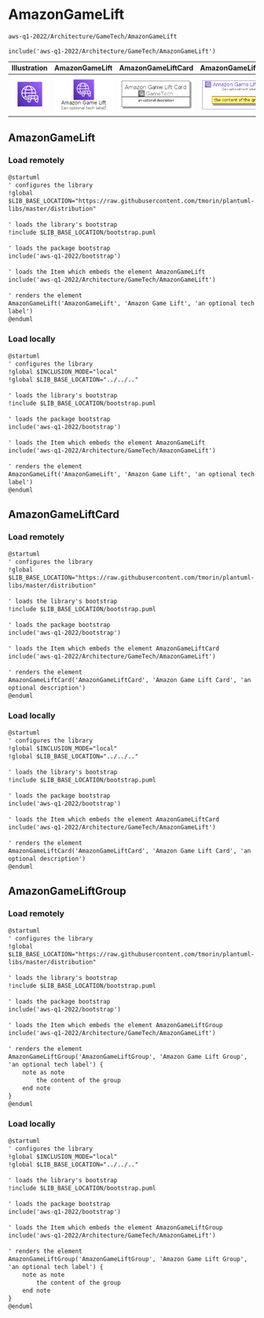 # AmazonGameLift


```text
aws-q1-2022/Architecture/GameTech/AmazonGameLift
```

```text
include('aws-q1-2022/Architecture/GameTech/AmazonGameLift')
```



| Illustration | AmazonGameLift | AmazonGameLiftCard | AmazonGameLiftGroup |
| :---: | :---: | :---: | :---: |
| ![illustration for Illustration](../../../aws-q1-2022/Architecture/GameTech/AmazonGameLift.png) | ![illustration for AmazonGameLift](../../../aws-q1-2022/Architecture/GameTech/AmazonGameLift.Local.png) | ![illustration for AmazonGameLiftCard](../../../aws-q1-2022/Architecture/GameTech/AmazonGameLiftCard.Local.png) | ![illustration for AmazonGameLiftGroup](../../../aws-q1-2022/Architecture/GameTech/AmazonGameLiftGroup.Local.png) |




## AmazonGameLift

### Load remotely
```plantuml
@startuml
' configures the library
!global $LIB_BASE_LOCATION="https://raw.githubusercontent.com/tmorin/plantuml-libs/master/distribution"

' loads the library's bootstrap
!include $LIB_BASE_LOCATION/bootstrap.puml

' loads the package bootstrap
include('aws-q1-2022/bootstrap')

' loads the Item which embeds the element AmazonGameLift
include('aws-q1-2022/Architecture/GameTech/AmazonGameLift')

' renders the element
AmazonGameLift('AmazonGameLift', 'Amazon Game Lift', 'an optional tech label')
@enduml
```

### Load locally
```plantuml
@startuml
' configures the library
!global $INCLUSION_MODE="local"
!global $LIB_BASE_LOCATION="../../.."

' loads the library's bootstrap
!include $LIB_BASE_LOCATION/bootstrap.puml

' loads the package bootstrap
include('aws-q1-2022/bootstrap')

' loads the Item which embeds the element AmazonGameLift
include('aws-q1-2022/Architecture/GameTech/AmazonGameLift')

' renders the element
AmazonGameLift('AmazonGameLift', 'Amazon Game Lift', 'an optional tech label')
@enduml
```

## AmazonGameLiftCard

### Load remotely
```plantuml
@startuml
' configures the library
!global $LIB_BASE_LOCATION="https://raw.githubusercontent.com/tmorin/plantuml-libs/master/distribution"

' loads the library's bootstrap
!include $LIB_BASE_LOCATION/bootstrap.puml

' loads the package bootstrap
include('aws-q1-2022/bootstrap')

' loads the Item which embeds the element AmazonGameLiftCard
include('aws-q1-2022/Architecture/GameTech/AmazonGameLift')

' renders the element
AmazonGameLiftCard('AmazonGameLiftCard', 'Amazon Game Lift Card', 'an optional description')
@enduml
```

### Load locally
```plantuml
@startuml
' configures the library
!global $INCLUSION_MODE="local"
!global $LIB_BASE_LOCATION="../../.."

' loads the library's bootstrap
!include $LIB_BASE_LOCATION/bootstrap.puml

' loads the package bootstrap
include('aws-q1-2022/bootstrap')

' loads the Item which embeds the element AmazonGameLiftCard
include('aws-q1-2022/Architecture/GameTech/AmazonGameLift')

' renders the element
AmazonGameLiftCard('AmazonGameLiftCard', 'Amazon Game Lift Card', 'an optional description')
@enduml
```

## AmazonGameLiftGroup

### Load remotely
```plantuml
@startuml
' configures the library
!global $LIB_BASE_LOCATION="https://raw.githubusercontent.com/tmorin/plantuml-libs/master/distribution"

' loads the library's bootstrap
!include $LIB_BASE_LOCATION/bootstrap.puml

' loads the package bootstrap
include('aws-q1-2022/bootstrap')

' loads the Item which embeds the element AmazonGameLiftGroup
include('aws-q1-2022/Architecture/GameTech/AmazonGameLift')

' renders the element
AmazonGameLiftGroup('AmazonGameLiftGroup', 'Amazon Game Lift Group', 'an optional tech label') {
    note as note
        the content of the group
    end note
}
@enduml
```

### Load locally
```plantuml
@startuml
' configures the library
!global $INCLUSION_MODE="local"
!global $LIB_BASE_LOCATION="../../.."

' loads the library's bootstrap
!include $LIB_BASE_LOCATION/bootstrap.puml

' loads the package bootstrap
include('aws-q1-2022/bootstrap')

' loads the Item which embeds the element AmazonGameLiftGroup
include('aws-q1-2022/Architecture/GameTech/AmazonGameLift')

' renders the element
AmazonGameLiftGroup('AmazonGameLiftGroup', 'Amazon Game Lift Group', 'an optional tech label') {
    note as note
        the content of the group
    end note
}
@enduml
```

